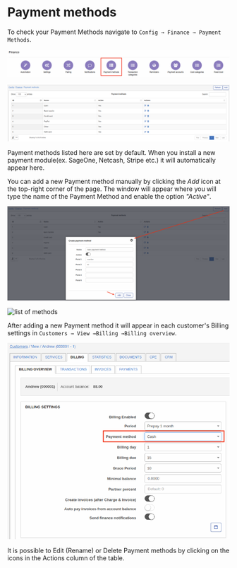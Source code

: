Payment methods
=============

To check your Payment Methods navigate to `Config → Finance → Payment Methods`.

![Main menu](icon.png)

![List of methods](list.png)

Payment methods listed here are set by default. When you install a new payment module(ex. SageOne, Netcash, Stripe etc.) it will automatically appear here.  

You can add a new Payment method manually by clicking the *Add* icon at the top-right corner of the page.  The window will appear where you will type the name of the Payment Method and enable the option *"Active"*.

![Create payment method](add.png)

![list of methods](list1.png)

After adding a new Payment method it will appear in each customer's Billing settings in `Customers → View →Billing →Billing overview`.

![Selected](billing.png)


It is possible to Edit (Rename) or Delete Payment methods by clicking on the icons in the Actions column of the table.
